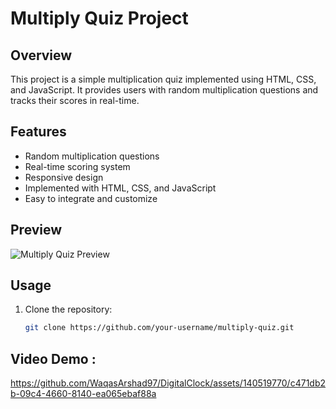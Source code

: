 # Multiply Quiz Project

## Overview

This project is a simple multiplication quiz implemented using HTML, CSS, and JavaScript. It provides users with random multiplication questions and tracks their scores in real-time.

## Features

- Random multiplication questions
- Real-time scoring system
- Responsive design
- Implemented with HTML, CSS, and JavaScript
- Easy to integrate and customize

## Preview

![Multiply Quiz Preview](https://github.com/WaqasArshad97/DigitalClock/assets/140519770/d3c4e8b9-61ee-4989-a8af-4f7e44317f96)

## Usage

1. Clone the repository:

   ```bash
   git clone https://github.com/your-username/multiply-quiz.git
## Video Demo :

https://github.com/WaqasArshad97/DigitalClock/assets/140519770/c471db2b-09c4-4660-8140-ea065ebaf88a
